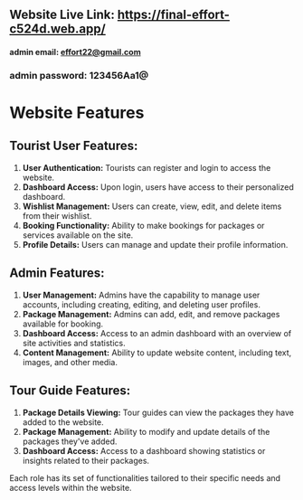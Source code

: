 ## Website Live Link: https://final-effort-c524d.web.app/
#### admin email:  effort22@gmail.com
### admin password: 123456Aa1@

# Website Features

## Tourist User Features:
1. **User Authentication:** Tourists can register and login to access the website.
2. **Dashboard Access:** Upon login, users have access to their personalized dashboard.
3. **Wishlist Management:** Users can create, view, edit, and delete items from their wishlist.
4. **Booking Functionality:** Ability to make bookings for packages or services available on the site.
5. **Profile Details:** Users can manage and update their profile information.

## Admin Features:
1. **User Management:** Admins have the capability to manage user accounts, including creating, editing, and deleting user profiles.
2. **Package Management:** Admins can add, edit, and remove packages available for booking.
3. **Dashboard Access:** Access to an admin dashboard with an overview of site activities and statistics.
4. **Content Management:** Ability to update website content, including text, images, and other media.

## Tour Guide Features:
1. **Package Details Viewing:** Tour guides can view the packages they have added to the website.
2. **Package Management:** Ability to modify and update details of the packages they've added.
3. **Dashboard Access:** Access to a dashboard showing statistics or insights related to their packages.

Each role has its set of functionalities tailored to their specific needs and access levels within the website.
